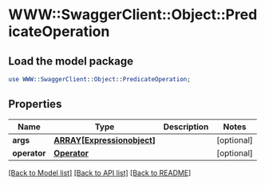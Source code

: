 # WWW::SwaggerClient::Object::PredicateOperation

## Load the model package
```perl
use WWW::SwaggerClient::Object::PredicateOperation;
```

## Properties
Name | Type | Description | Notes
------------ | ------------- | ------------- | -------------
**args** | [**ARRAY[Expressionobject]**](Expressionobject.md) |  | [optional] 
**operator** | [**Operator**](Operator.md) |  | [optional] 

[[Back to Model list]](../README.md#documentation-for-models) [[Back to API list]](../README.md#documentation-for-api-endpoints) [[Back to README]](../README.md)



